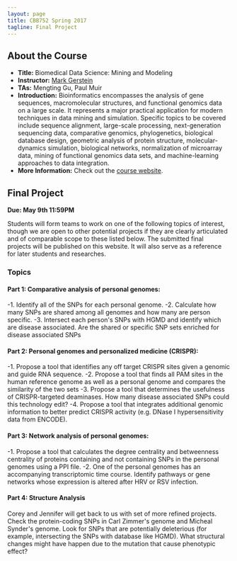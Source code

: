 ```yaml
---
layout: page
title: CBB752 Spring 2017
tagline: Final Project
---
```


About the Course
------------------
- **Title:** Biomedical Data Science: Mining and Modeling
- **Instructor:** [Mark Gerstein](<http://www.gersteinlab.org>)
- **TAs:** Mengting Gu, Paul Muir
- **Introduction:** Bioinformatics encompasses the analysis of gene sequences,
    macromolecular structures, and functional genomics data on a large scale. It
    represents a major practical application for modern techniques in data
    mining and simulation. Specific topics to be covered include sequence
    alignment, large-scale processing, next-generation sequencing data,
    comparative genomics, phylogenetics, biological database design, geometric
    analysis of protein structure, molecular-dynamics simulation, biological
    networks, normalization of microarray data, mining of functional genomics
    data sets, and machine-learning approaches to data integration.
- **More Information:** Check out the [course website](<http://cbb752b17.gersteinlab.org>).

Final Project
-----------------------

**Due: May 9th 11:59PM**

Students will form teams to work on one of the following topics of interest, though we are open to other potential projects if they are clearly articulated and of comparable scope to these listed below. The submitted final projects will be published on this website. It will also serve as a reference for later students and researches.

### Topics

#### Part 1: Comparative analysis of personal genomes:
-1. Identify all of the SNPs for each personal genome.
-2. Calculate how many SNPs are shared among all genomes and how many are person specific.
-3. Intersect each person's SNPs with HGMD and identify which are disease associated. Are the shared or specific SNP sets enriched for disease associated SNPs

#### Part 2: Personal genomes and personalized medicine (CRISPR):
-1. Propose a tool that identifies any off target CRISPR sites given a genomic and guide RNA sequence.
-2. Propose a tool that finds all PAM sites in the human reference genome as well as a personal genome and compares the similarity of the two sets
-3. Propose a tool that determines the usefulness of CRISPR-targeted deaminases. How many disease associated SNPs could this technology edit?
-4. Propose a tool that integrates additional genomic information to better predict CRISPR activity (e.g. DNase I hypersensitivity data from ENCODE).

#### Part 3: Network analysis of personal genomes:
-1. Propose a tool that calculates the degree centrality and betweenness centrality of proteins containing and not containing SNPs in the personal genomes using a PPI file.
-2. One of the personal genomes has an accompanying transcriptomic time course. Identify pathways or gene networks whose expression is altered after HRV or RSV infection.

#### Part 4: Structure Analysis
Corey and Jennifer will get back to us with set of more refined projects.
Check the protein-coding SNPs in Carl Zimmer's genome and Micheal Synder's genome. Look for SNPs that are potentially deleterious (for example, intersecting the SNPs with database like HGMD). What structural changes might have happen due to the mutation that cause phenotypic effect? 



    
